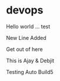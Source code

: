 # devops

Hello world ... test


New Line Added




Get out of here

This is Ajay & Debjit

Testing Auto Build5

